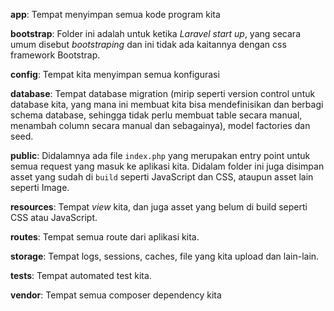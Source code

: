 **app**: Tempat menyimpan semua kode program kita

**bootstrap**: Folder ini adalah untuk ketika *Laravel start up*, yang secara umum disebut *bootstraping* dan ini tidak ada kaitannya dengan css framework Bootstrap.

**config**: Tempat kita menyimpan semua konfigurasi

**database**: Tempat database migration (mirip seperti version control untuk database kita, yang mana ini membuat kita bisa mendefinisikan dan berbagi schema database, sehingga tidak perlu membuat table secara manual, menambah column secara manual dan sebagainya), model factories dan seed.

**public**: Didalamnya ada file `index.php` yang merupakan entry point untuk semua request yang masuk ke aplikasi kita. Didalam folder ini juga disimpan asset yang sudah di `build` seperti JavaScript dan CSS, ataupun asset lain seperti Image.

**resources**: Tempat *view* kita, dan juga asset yang belum di build seperti CSS atau JavaScript.

**routes**: Tempat semua route dari aplikasi kita.

**storage**: Tempat logs, sessions, caches, file yang kita upload dan lain-lain.

**tests**: Tempat automated test kita.

**vendor**: Tempat semua composer dependency kita






